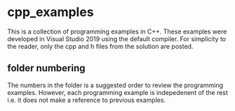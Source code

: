 # cpp_examples
This is a collection of programming examples in C++.
These examples were developed in Visual Studio 2019 using the default compiler.
For simplicity to the reader, only the cpp and h files from the solution are posted.

## folder numbering

The numbers in the folder is a suggested order to review the programming examples. However, each programming example is indepedenent of the rest i.e. it does not make a reference to previous examples.
